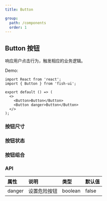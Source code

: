 ```yaml
---
title: Button

group:
  path: /components
  order: 1
---
```


## Button 按钮

响应用户点击行为，触发相应的业务逻辑。

Demo:

```tsx
import React from 'react';
import { Button } from 'fish-ui';

export default () => (
  <>
    <Button>Button</Button>
    <Button danger>Button</Button>
  </>
);
```

### 按钮尺寸

### 按钮状态

### 按钮组合

### API

| 属性   | 说明         | 类型    | 默认值 |
| :----- | :----------- | :------ | :----- |
| danger | 设置危险按钮 | boolean | false  |
